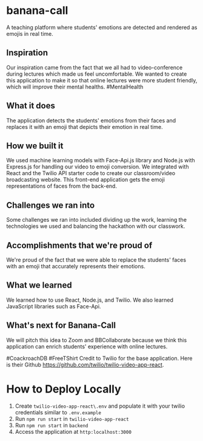 # banana-call
A teaching platform where students' emotions are detected and rendered as emojis in real time.

## Inspiration
Our inspiration came from the fact that we all had to video-conference during lectures which made us feel uncomfortable. We wanted to create this application to make it so that online lectures were more student friendly, which will improve their mental healths.
#MentalHealth

## What it does
The application detects the students' emotions from their faces and replaces it with an emoji that depicts their emotion in real time.

## How we built it
We used machine learning models with Face-Api.js library and Node.js with Express.js for handling our video to emoji conversion. We integrated with React and the Twilio API starter code to create our classroom/video broadcasting website. This front-end application gets the emoji representations of faces from the back-end.

## Challenges we ran into
Some challenges we ran into included dividing up the work, learning the technologies we used and balancing the hackathon with our classwork.

## Accomplishments that we're proud of
We're proud of the fact that we were able to replace the students' faces with an emoji that accurately represents their emotions.

## What we learned
We learned how to use React, Node.js, and Twilio. We also learned JavaScript libraries such as Face-Api. 

## What's next for Banana-Call
We will pitch this idea to Zoom and BBCollaborate because we think this application can enrich students' experience with online lectures.

#CoackroachDB #FreeTShirt
Credit to Twilio for the base application. Here is their Github https://github.com/twilio/twilio-video-app-react.

# How to Deploy Locally

1. Create `twilio-video-app-react\.env` and populate it with your twilio credentials similar to `.env.example`
2. Run `npm run start` in `twilio-video-app-react`
3. Run `npm run start` in `backend`
4. Access the application at `http:localhost:3000`
